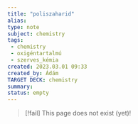 ```yaml
---
title: "poliszaharid"
alias: 
type: note
subject: chemistry
tags:
 - chemistry
 - oxigéntartalmú
 - szerves_kémia
created: 2023.03.01 09:33
created_by: Ádám
TARGET DECK: chemistry
summary: 
status: empty
---
```

> [!fail] This page does not exist (yet)!